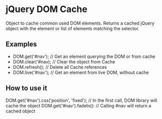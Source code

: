 # jQuery DOM Cache

Object to cache common used DOM elements. Returns a cached jQuery object with the element or list of elements matching the selector.

## Examples

* DOM.get('#nav'); // Get an element querying the DOM or from cache
* DOM.clear('#nav); // Clear the object from Cache
* DOM.refresh(); // Delete all Cache references
* DOM.live('#nav'); // Get an element from live DOM, without cache

## How to use it

DOM.get('#nav').css('position', 'fixed'); // In the first call, DOM library will cache the object
DOM.get('#nav').fadeIn(): // Calling #nav will return a cached object
